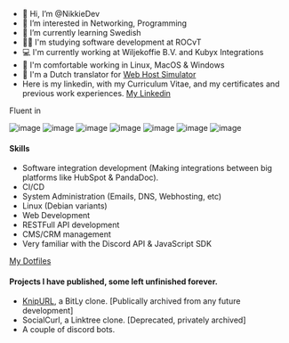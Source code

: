- 👋 Hi, I’m @NikkieDev
- 👀 I’m interested in Networking, Programming
- 🌱 I’m currently learning Swedish
- 👩‍🎓 I'm studying software development at ROCvT
- 💻 I'm currently working at Wiljekoffie B.V. and Kubyx Integrations
- 📱 I'm comfortable working in Linux, MacOS & Windows
- 💬 I'm a Dutch translator for [Web Host Simulator](https://ko-fi.com/WebHostSimulator)
- Here is my linkedin, with my Curriculum Vitae, and my certificates and previous work experiences. [My Linkedin](https://www.linkedin.com/in/nik-schaad-b5080624a/)

Fluent in


![image](https://img.shields.io/badge/PHP-8993be)
![image](https://img.shields.io/badge/Laravel-FB503b)
![image](https://img.shields.io/badge/JavaScript-323330)
![image](https://img.shields.io/badge/TypeScript-3178C6)
![image](https://img.shields.io/badge/NuxtJS-42b883)
![image](https://img.shields.io/badge/VueJS-42b883)
![image](https://img.shields.io/badge/HubL-fa7820)


#### Skills
* Software integration development (Making integrations between big platforms like HubSpot & PandaDoc).
* CI/CD
* System Administration (Emails, DNS, Webhosting, etc)
* Linux (Debian variants)
* Web Development
* RESTFull API development
* CMS/CRM management
* Very familiar with the Discord API & JavaScript SDK

[My Dotfiles](https://github.com/NikkieDev/dotfiles)

#### Projects I have published, some left unfinished forever.
* [KnipURL](https://knipurl.nl), a BitLy clone. [Publically archived from any future development]
* SocialCurl, a Linktree clone. [Deprecated, privately archived]
* A couple of discord bots.
